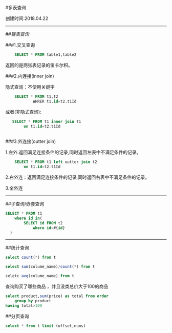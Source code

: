 #多表查询

创建时间:2018.04.22

---

##*链表查询*

###1.交叉查询

```sql
    SELECT * FROM table1,table2 
```
返回的是两张表记录的笛卡尔积。

###2.内连接(inner join)

隐式查询：不使用关键字
```sql
    SELECT * FROM t1,t2
            WHRER t1.id=t2.t1Id
```
            
或者(非隐式查询):
```sql
   SELECT * FROM t1 inner join t1
        on t1.id=t2.t1Id
 
```

###3.外连接(outter join)

1.左外:返回满足连接条件的记录,同时返回左表中不满足条件的记录。
```sql
    SELECT * FROM t1 left outter join t2
        on t1.id=t2.t1Id
```
       
2.右外连：返回满足连接条件的记录,同时返回右表中不满足条件的记录。
    
3.全外连
  
--- 
    
##子查询/嵌套查询

```sql
SELECT * FROM t1
    where id in(
        SELECT id FROM t2
            where id=#{id}     
  )
``` 

---

##统计查询

```sql 
select count(*) from t
```

```sql
select sum(colume_name)/count(*) from t
```

```sql
seletc avg(colume_name) from t
```

查询购买了哪些商品 ，并且没类总价大于100的商品
```sql
select product,sum(price) as total from order
    group by product
having total>100
```

##分页查询

```sql
select * from t limit (offset,nums)
```







